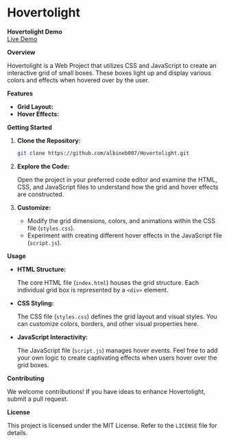 # Hovertolight


**Hovertolight Demo**<br>
<a href="https://albineb007.github.io/Hovertolight/Index.html">Live Demo</a>


**Overview**

Hovertolight is a Web Project that utilizes CSS and JavaScript to create an interactive grid of small boxes. These boxes light up and display various colors and effects when hovered over by the user.

**Features**

* **Grid Layout:** 
* **Hover Effects:**
  
**Getting Started**

1. **Clone the Repository:**

   ```bash
   git clone https://github.com/albineb007/Hovertolight.git
   ```

2. **Explore the Code:**

   Open the project in your preferred code editor and examine the HTML, CSS, and JavaScript files to understand how the grid and hover effects are constructed.

3. **Customize:**

   - Modify the grid dimensions, colors, and animations within the CSS file (`styles.css`).
   - Experiment with creating different hover effects in the JavaScript file (`script.js`).

**Usage**

* **HTML Structure:**

   The core HTML file (`index.html`) houses the grid structure. Each individual grid box is represented by a `<div>` element.

* **CSS Styling:**

   The CSS file (`styles.css`) defines the grid layout and visual styles. You can customize colors, borders, and other visual properties here.  

* **JavaScript Interactivity:**

   The JavaScript file (`script.js`) manages hover events. Feel free to add your own logic to create captivating effects when users hover over the grid boxes.

**Contributing**

We welcome contributions! If you have ideas to enhance Hovertolight, submit a pull request.

**License**

This project is licensed under the MIT License. Refer to the `LICENSE` file for details.



